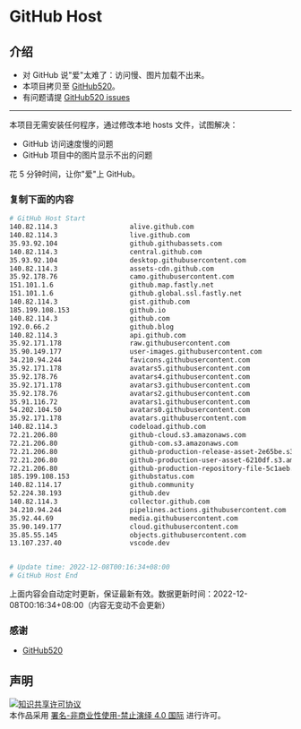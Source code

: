 # GitHub Host
## 介绍
- 对 GitHub 说"爱"太难了：访问慢、图片加载不出来。
- 本项目拷贝至 [GitHub520](https://github.com/521xueweihan/GitHub520)。
- 有问题请提 [GitHub520 issues](https://github.com/521xueweihan/GitHub520/issues/new)

---

本项目无需安装任何程序，通过修改本地 hosts 文件，试图解决：
- GitHub 访问速度慢的问题
- GitHub 项目中的图片显示不出的问题

花 5 分钟时间，让你"爱"上 GitHub。

### 复制下面的内容
```bash
# GitHub Host Start
140.82.114.3                  alive.github.com
140.82.114.3                  live.github.com
35.93.92.104                  github.githubassets.com
140.82.114.3                  central.github.com
35.93.92.104                  desktop.githubusercontent.com
140.82.114.3                  assets-cdn.github.com
35.92.178.76                  camo.githubusercontent.com
151.101.1.6                   github.map.fastly.net
151.101.1.6                   github.global.ssl.fastly.net
140.82.114.3                  gist.github.com
185.199.108.153               github.io
140.82.114.3                  github.com
192.0.66.2                    github.blog
140.82.114.3                  api.github.com
35.92.171.178                 raw.githubusercontent.com
35.90.149.177                 user-images.githubusercontent.com
34.210.94.244                 favicons.githubusercontent.com
35.92.171.178                 avatars5.githubusercontent.com
35.92.178.76                  avatars4.githubusercontent.com
35.92.171.178                 avatars3.githubusercontent.com
35.92.178.76                  avatars2.githubusercontent.com
35.91.116.72                  avatars1.githubusercontent.com
54.202.104.50                 avatars0.githubusercontent.com
35.92.171.178                 avatars.githubusercontent.com
140.82.114.3                  codeload.github.com
72.21.206.80                  github-cloud.s3.amazonaws.com
72.21.206.80                  github-com.s3.amazonaws.com
72.21.206.80                  github-production-release-asset-2e65be.s3.amazonaws.com
72.21.206.80                  github-production-user-asset-6210df.s3.amazonaws.com
72.21.206.80                  github-production-repository-file-5c1aeb.s3.amazonaws.com
185.199.108.153               githubstatus.com
140.82.114.17                 github.community
52.224.38.193                 github.dev
140.82.114.3                  collector.github.com
34.210.94.244                 pipelines.actions.githubusercontent.com
35.92.44.69                   media.githubusercontent.com
35.90.149.177                 cloud.githubusercontent.com
35.85.55.145                  objects.githubusercontent.com
13.107.237.40                 vscode.dev


# Update time: 2022-12-08T00:16:34+08:00
# GitHub Host End

```
上面内容会自动定时更新，保证最新有效。数据更新时间：2022-12-08T00:16:34+08:00（内容无变动不会更新）

### 感谢

- [GitHub520](https://github.com/521xueweihan/GitHub520)

## 声明
<a rel="license" href="https://creativecommons.org/licenses/by-nc-nd/4.0/deed.zh"><img alt="知识共享许可协议" style="border-width: 0" src="https://licensebuttons.net/l/by-nc-nd/4.0/88x31.png"></a><br>本作品采用 <a rel="license" href="https://creativecommons.org/licenses/by-nc-nd/4.0/deed.zh">署名-非商业性使用-禁止演绎 4.0 国际</a> 进行许可。